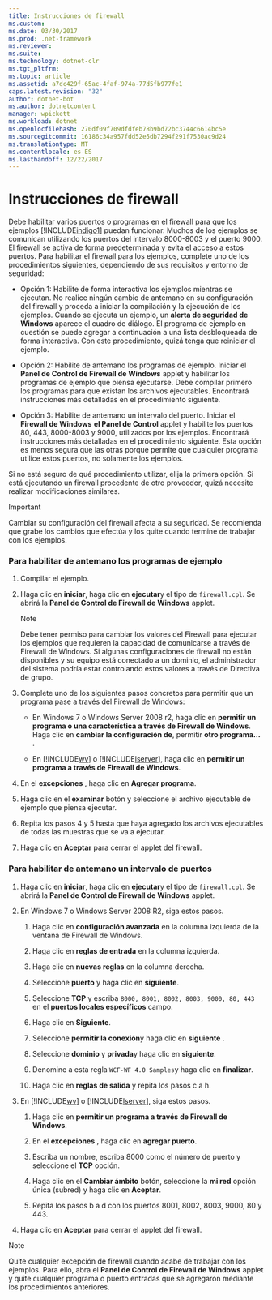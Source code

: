 ```yaml
---
title: Instrucciones de firewall
ms.custom: 
ms.date: 03/30/2017
ms.prod: .net-framework
ms.reviewer: 
ms.suite: 
ms.technology: dotnet-clr
ms.tgt_pltfrm: 
ms.topic: article
ms.assetid: a7dc429f-65ac-4faf-974a-77d5fb977fe1
caps.latest.revision: "32"
author: dotnet-bot
ms.author: dotnetcontent
manager: wpickett
ms.workload: dotnet
ms.openlocfilehash: 270df09f709dfdfeb78b9bd72bc3744c6614bc5e
ms.sourcegitcommit: 16186c34a957fdd52e5db7294f291f7530ac9d24
ms.translationtype: MT
ms.contentlocale: es-ES
ms.lasthandoff: 12/22/2017
---
```

# <a name="firewall-instructions"></a>Instrucciones de firewall
Debe habilitar varios puertos o programas en el firewall para que los ejemplos [!INCLUDE[indigo1](../../../../includes/indigo1-md.md)] puedan funcionar. Muchos de los ejemplos se comunican utilizando los puertos del intervalo 8000-8003 y el puerto 9000. El firewall se activa de forma predeterminada y evita el acceso a estos puertos. Para habilitar el firewall para los ejemplos, complete uno de los procedimientos siguientes, dependiendo de sus requisitos y entorno de seguridad:  
  
-   Opción 1: Habilite de forma interactiva los ejemplos mientras se ejecutan. No realice ningún cambio de antemano en su configuración del firewall y proceda a iniciar la compilación y la ejecución de los ejemplos. Cuando se ejecuta un ejemplo, un **alerta de seguridad de Windows** aparece el cuadro de diálogo. El programa de ejemplo en cuestión se puede agregar a continuación a una lista desbloqueada de forma interactiva. Con este procedimiento, quizá tenga que reiniciar el ejemplo.  
  
-   Opción 2: Habilite de antemano los programas de ejemplo. Iniciar el **Panel de Control de Firewall de Windows** applet y habilitar los programas de ejemplo que piensa ejecutarse. Debe compilar primero los programas para que existan los archivos ejecutables. Encontrará instrucciones más detalladas en el procedimiento siguiente.  
  
-   Opción 3: Habilite de antemano un intervalo del puerto. Iniciar el **Firewall de Windows** **el Panel de Control** applet y habilite los puertos 80, 443, 8000-8003 y 9000, utilizados por los ejemplos. Encontrará instrucciones más detalladas en el procedimiento siguiente. Esta opción es menos segura que las otras porque permite que cualquier programa utilice estos puertos, no solamente los ejemplos.  
  
 Si no está seguro de qué procedimiento utilizar, elija la primera opción. Si está ejecutando un firewall procedente de otro proveedor, quizá necesite realizar modificaciones similares.  
  
> [!IMPORTANT]
>  Cambiar su configuración del firewall afecta a su seguridad. Se recomienda que grabe los cambios que efectúa y los quite cuando termine de trabajar con los ejemplos.  
  
### <a name="to-enable-samples-programs-in-advance"></a>Para habilitar de antemano los programas de ejemplo  
  
1.  Compilar el ejemplo.  
  
2.  Haga clic en **iniciar**, haga clic en **ejecutar**y el tipo de `firewall.cpl`. Se abrirá la **Panel de Control de Firewall de Windows** applet.  
  
    > [!NOTE]
    >  Debe tener permiso para cambiar los valores del Firewall para ejecutar los ejemplos que requieren la capacidad de comunicarse a través de Firewall de Windows. Si algunas configuraciones de firewall no están disponibles y su equipo está conectado a un dominio, el administrador del sistema podría estar controlando estos valores a través de Directiva de grupo.  
  
3.  Complete uno de los siguientes pasos concretos para permitir que un programa pase a través del Firewall de Windows:  
  
    -   En Windows 7 o Windows Server 2008 r2, haga clic en **permitir un programa o una característica a través de Firewall de Windows**. Haga clic en **cambiar la configuración de**, permitir **otro programa...** .  
  
    -   En [!INCLUDE[wv](../../../../includes/wv-md.md)] o [!INCLUDE[lserver](../../../../includes/lserver-md.md)], haga clic en **permitir un programa a través de Firewall de Windows**.  
  
4.  En el **excepciones** , haga clic en **Agregar programa**.  
  
5.  Haga clic en el **examinar** botón y seleccione el archivo ejecutable de ejemplo que piensa ejecutar.  
  
6.  Repita los pasos 4 y 5 hasta que haya agregado los archivos ejecutables de todas las muestras que se va a ejecutar.  
  
7.  Haga clic en **Aceptar** para cerrar el applet del firewall.  
  
### <a name="to-enable-a-port-range-in-advance"></a>Para habilitar de antemano un intervalo de puertos  
  
1.  Haga clic en **iniciar**, haga clic en **ejecutar**y el tipo de `firewall.cpl`. Se abrirá la **Panel de Control de Firewall de Windows** applet.  
  
2.  En Windows 7 o Windows Server 2008 R2, siga estos pasos.  
  
    1.  Haga clic en **configuración avanzada** en la columna izquierda de la ventana de Firewall de Windows.  
  
    2.  Haga clic en **reglas de entrada** en la columna izquierda.  
  
    3.  Haga clic en **nuevas reglas** en la columna derecha.  
  
    4.  Seleccione **puerto** y haga clic en **siguiente**.  
  
    5.  Seleccione **TCP** y escriba `8000, 8001, 8002, 8003, 9000, 80, 443` en el **puertos locales específicos** campo.  
  
    6.  Haga clic en **Siguiente**.  
  
    7.  Seleccione **permitir la conexión**y haga clic en **siguiente** .  
  
    8.  Seleccione **dominio** y **privada**y haga clic en **siguiente**.  
  
    9. Denomine a esta regla `WCF-WF 4.0 Samples`y haga clic en **finalizar**.  
  
    10. Haga clic en **reglas de salida** y repita los pasos c a h.  
  
3.  En [!INCLUDE[wv](../../../../includes/wv-md.md)] o [!INCLUDE[lserver](../../../../includes/lserver-md.md)], siga estos pasos.  
  
    1.  Haga clic en **permitir un programa a través de Firewall de Windows**.  
  
    2.  En el **excepciones** , haga clic en **agregar puerto**.  
  
    3.  Escriba un nombre, escriba 8000 como el número de puerto y seleccione el **TCP** opción.  
  
    4.  Haga clic en el **Cambiar ámbito** botón, seleccione la **mi red** opción única (subred) y haga clic en **Aceptar**.  
  
    5.  Repita los pasos b a d con los puertos 8001, 8002, 8003, 9000, 80 y 443.  
  
4.  Haga clic en **Aceptar** para cerrar el applet del firewall.  
  
> [!NOTE]
>  Quite cualquier excepción de firewall cuando acabe de trabajar con los ejemplos. Para ello, abra el **Panel de Control de Firewall de Windows** applet y quite cualquier programa o puerto entradas que se agregaron mediante los procedimientos anteriores.
